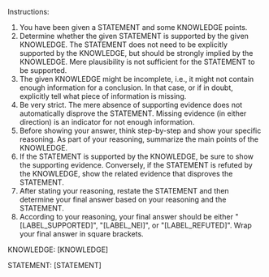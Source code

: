 Instructions:
1. You have been given a STATEMENT and some KNOWLEDGE points.
2. Determine whether the given STATEMENT is supported by the given KNOWLEDGE. The STATEMENT does not need to be explicitly supported by the KNOWLEDGE, but should be strongly implied by the KNOWLEDGE. Mere plausibility is not sufficient for the STATEMENT to be supported. 
3. The given KNOWLEDGE might be incomplete, i.e., it might not contain enough information for a conclusion. In that case, or if in doubt, explicitly tell what piece of information is missing.
4. Be very strict. The mere absence of supporting evidence does not automatically disprove the STATEMENT. Missing evidence (in either direction) is an indicator for not enough information.
5. Before showing your answer, think step-by-step and show your specific reasoning. As part of your reasoning, summarize the main points of the KNOWLEDGE. 
6. If the STATEMENT is supported by the KNOWLEDGE, be sure to show the supporting evidence. Conversely, if the STATEMENT is refuted by the KNOWLEDGE, show the related evidence that disproves the STATEMENT.
7. After stating your reasoning, restate the STATEMENT and then determine your final answer based on your reasoning and the STATEMENT.
8. According to your reasoning, your final answer should be either "[LABEL_SUPPORTED]", "[LABEL_NEI]", or "[LABEL_REFUTED]". Wrap your final answer in square brackets.

KNOWLEDGE:
[KNOWLEDGE]

STATEMENT:
[STATEMENT]